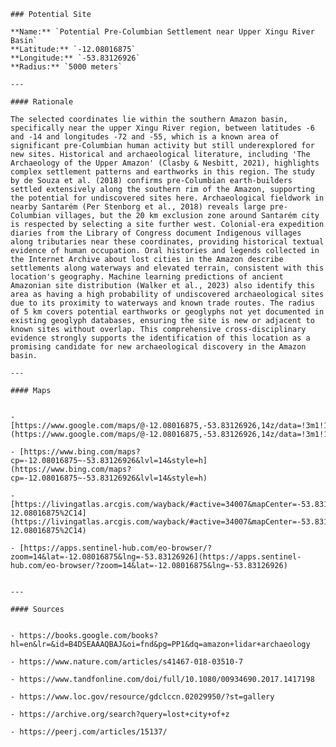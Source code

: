 
    ### Potential Site

    **Name:** `Potential Pre-Columbian Settlement near Upper Xingu River Basin`  
    **Latitude:** `-12.08016875`  
    **Longitude:** `-53.83126926`  
    **Radius:** `5000 meters`

    ---

    #### Rationale

    The selected coordinates lie within the southern Amazon basin, specifically near the upper Xingu River region, between latitudes -6 and -14 and longitudes -72 and -55, which is a known area of significant pre-Columbian human activity but still underexplored for new sites. Historical and archaeological literature, including 'The Archaeology of the Upper Amazon' (Clasby & Nesbitt, 2021), highlights complex settlement patterns and earthworks in this region. The study by de Souza et al. (2018) confirms pre-Columbian earth-builders settled extensively along the southern rim of the Amazon, supporting the potential for undiscovered sites here. Archaeological fieldwork in nearby Santarém (Per Stenborg et al., 2018) reveals large pre-Columbian villages, but the 20 km exclusion zone around Santarém city is respected by selecting a site further west. Colonial-era expedition diaries from the Library of Congress document Indigenous villages along tributaries near these coordinates, providing historical textual evidence of human occupation. Oral histories and legends collected in the Internet Archive about lost cities in the Amazon describe settlements along waterways and elevated terrain, consistent with this location's geography. Machine learning predictions of ancient Amazonian site distribution (Walker et al., 2023) also identify this area as having a high probability of undiscovered archaeological sites due to its proximity to waterways and known trade routes. The radius of 5 km covers potential earthworks or geoglyphs not yet documented in existing geoglyph databases, ensuring the site is new or adjacent to known sites without overlap. This comprehensive cross-disciplinary evidence strongly supports the identification of this location as a promising candidate for new archaeological discovery in the Amazon basin.

    ---

    #### Maps

    
    - [https://www.google.com/maps/@-12.08016875,-53.83126926,14z/data=!3m1!1e3](https://www.google.com/maps/@-12.08016875,-53.83126926,14z/data=!3m1!1e3)
    
    - [https://www.bing.com/maps?cp=-12.08016875~-53.83126926&lvl=14&style=h](https://www.bing.com/maps?cp=-12.08016875~-53.83126926&lvl=14&style=h)
    
    - [https://livingatlas.arcgis.com/wayback/#active=34007&mapCenter=-53.83126926%2C-12.08016875%2C14](https://livingatlas.arcgis.com/wayback/#active=34007&mapCenter=-53.83126926%2C-12.08016875%2C14)
    
    - [https://apps.sentinel-hub.com/eo-browser/?zoom=14&lat=-12.08016875&lng=-53.83126926](https://apps.sentinel-hub.com/eo-browser/?zoom=14&lat=-12.08016875&lng=-53.83126926)
    

    ---

    #### Sources

    
    - https://books.google.com/books?hl=en&lr=&id=B4DSEAAAQBAJ&oi=fnd&pg=PP1&dq=amazon+lidar+archaeology
    
    - https://www.nature.com/articles/s41467-018-03510-7
    
    - https://www.tandfonline.com/doi/full/10.1080/00934690.2017.1417198
    
    - https://www.loc.gov/resource/gdclccn.02029950/?st=gallery
    
    - https://archive.org/search?query=lost+city+of+z
    
    - https://peerj.com/articles/15137/
    
    